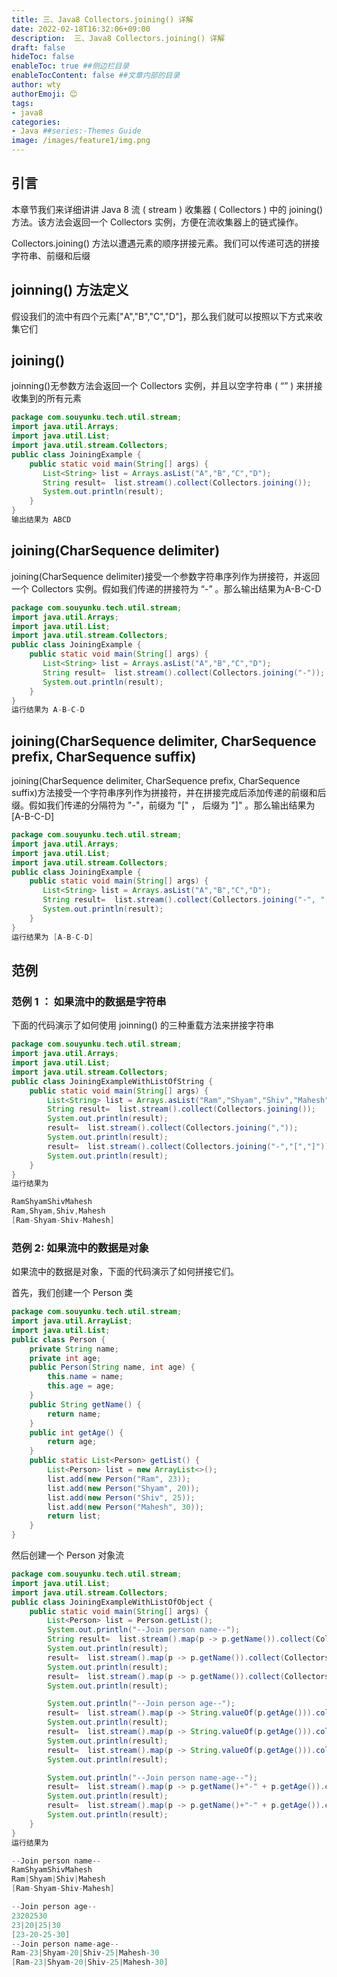 ```yaml
---
title: 三、Java8 Collectors.joining() 详解
date: 2022-02-18T16:32:06+09:00
description:  三、Java8 Collectors.joining() 详解
draft: false
hideToc: false
enableToc: true ##侧边栏目录
enableTocContent: false ##文章内部的目录
author: wty                                                                                                                                                                                                                                                                                                                                                                                                                                                                                                                                                                                                                                                                                                                                                                                                                                                                                                                                                                                                                                                                                                                                                                                                                                                                                                                                                
authorEmoji: 😊
tags:
- java8
categories:
- Java ##series:-Themes Guide
image: /images/feature1/img.png
---
```


## 引言

本章节我们来详细讲讲 Java 8 流 ( stream ) 收集器 ( Collectors ) 中的 joining() 方法。该方法会返回一个 Collectors 实例，方便在流收集器上的链式操作。

Collectors.joining() 方法以遭遇元素的顺序拼接元素。我们可以传递可选的拼接字符串、前缀和后缀

## joinning() 方法定义

假设我们的流中有四个元素["A","B","C","D"]，那么我们就可以按照以下方式来收集它们

## joining()

joinning()无参数方法会返回一个 Collectors 实例，并且以空字符串 ( “” ) 来拼接收集到的所有元素

```java
package com.souyunku.tech.util.stream;
import java.util.Arrays;
import java.util.List;
import java.util.stream.Collectors;
public class JoiningExample {
    public static void main(String[] args) {
       List<String> list = Arrays.asList("A","B","C","D");
       String result=  list.stream().collect(Collectors.joining());
       System.out.println(result);
    }
}
输出结果为 ABCD
```

## joining(CharSequence delimiter)

joining(CharSequence delimiter)接受一个参数字符串序列作为拼接符，并返回一个 Collectors 实例。假如我们传递的拼接符为 “-” 。那么输出结果为A-B-C-D

```java
package com.souyunku.tech.util.stream;
import java.util.Arrays;
import java.util.List;
import java.util.stream.Collectors;
public class JoiningExample {
    public static void main(String[] args) {
       List<String> list = Arrays.asList("A","B","C","D");
       String result=  list.stream().collect(Collectors.joining("-"));
       System.out.println(result);
    }
}
运行结果为 A-B-C-D
```

## joining(CharSequence delimiter, CharSequence prefix, CharSequence suffix)

joining(CharSequence delimiter, CharSequence prefix, CharSequence suffix)方法接受一个字符串序列作为拼接符，并在拼接完成后添加传递的前缀和后缀。假如我们传递的分隔符为 "-"，前缀为 "[" ， 后缀为 "]" 。那么输出结果为[A-B-C-D]

```java
package com.souyunku.tech.util.stream;
import java.util.Arrays;
import java.util.List;
import java.util.stream.Collectors;
public class JoiningExample {
    public static void main(String[] args) {
       List<String> list = Arrays.asList("A","B","C","D");
       String result=  list.stream().collect(Collectors.joining("-", "[", "]"));
       System.out.println(result);
    }
}
运行结果为 [A-B-C-D]
```

## 范例

### 范例 1 ： 如果流中的数据是字符串

下面的代码演示了如何使用 joinning() 的三种重载方法来拼接字符串

```java
package com.souyunku.tech.util.stream;
import java.util.Arrays;
import java.util.List;
import java.util.stream.Collectors;
public class JoiningExampleWithListOfString {
    public static void main(String[] args) {
        List<String> list = Arrays.asList("Ram","Shyam","Shiv","Mahesh");
        String result=  list.stream().collect(Collectors.joining());
        System.out.println(result);
        result=  list.stream().collect(Collectors.joining(","));
        System.out.println(result);        
        result=  list.stream().collect(Collectors.joining("-","[","]"));
        System.out.println(result);        
    }       
} 
运行结果为

RamShyamShivMahesh
Ram,Shyam,Shiv,Mahesh
[Ram-Shyam-Shiv-Mahesh] 
```

### 范例 2: 如果流中的数据是对象

如果流中的数据是对象，下面的代码演示了如何拼接它们。

首先，我们创建一个 Person 类

```java
package com.souyunku.tech.util.stream;
import java.util.ArrayList;
import java.util.List;
public class Person {
    private String name;
    private int age;
    public Person(String name, int age) {
        this.name = name;
        this.age = age;
    }
    public String getName() {
        return name;
    }
    public int getAge() {
        return age;
    }
    public static List<Person> getList() {
        List<Person> list = new ArrayList<>();
        list.add(new Person("Ram", 23));
        list.add(new Person("Shyam", 20));
        list.add(new Person("Shiv", 25));
        list.add(new Person("Mahesh", 30));
        return list;
    }
} 
```

然后创建一个 Person 对象流

```java
package com.souyunku.tech.util.stream;
import java.util.List;
import java.util.stream.Collectors;
public class JoiningExampleWithListOfObject {
    public static void main(String[] args) {
        List<Person> list = Person.getList();
        System.out.println("--Join person name--");
        String result=  list.stream().map(p -> p.getName()).collect(Collectors.joining());
        System.out.println(result);
        result=  list.stream().map(p -> p.getName()).collect(Collectors.joining("|"));
        System.out.println(result);
        result=  list.stream().map(p -> p.getName()).collect(Collectors.joining("-","[","]"));
        System.out.println(result);

        System.out.println("--Join person age--");
        result=  list.stream().map(p -> String.valueOf(p.getAge())).collect(Collectors.joining());
        System.out.println(result);
        result=  list.stream().map(p -> String.valueOf(p.getAge())).collect(Collectors.joining("|"));
        System.out.println(result);
        result=  list.stream().map(p -> String.valueOf(p.getAge())).collect(Collectors.joining("-","[","]"));
        System.out.println(result);       

        System.out.println("--Join person name-age--");
        result=  list.stream().map(p -> p.getName()+"-" + p.getAge()).collect(Collectors.joining("|"));
        System.out.println(result);
        result=  list.stream().map(p -> p.getName()+"-" + p.getAge()).collect(Collectors.joining("|","[","]"));
        System.out.println(result);        
    }       
} 
运行结果为

--Join person name--
RamShyamShivMahesh
Ram|Shyam|Shiv|Mahesh
[Ram-Shyam-Shiv-Mahesh]

--Join person age--
23202530
23|20|25|30
[23-20-25-30]
--Join person name-age--
Ram-23|Shyam-20|Shiv-25|Mahesh-30
[Ram-23|Shyam-20|Shiv-25|Mahesh-30] 
```

